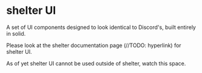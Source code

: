 # shelter UI

A set of UI components designed to look identical to Discord's, built entirely in solid.

Please look at the shelter documentation page (//TODO: hyperlink) for shelter UI.

As of yet shelter UI cannot be used outside of shelter, watch this space.